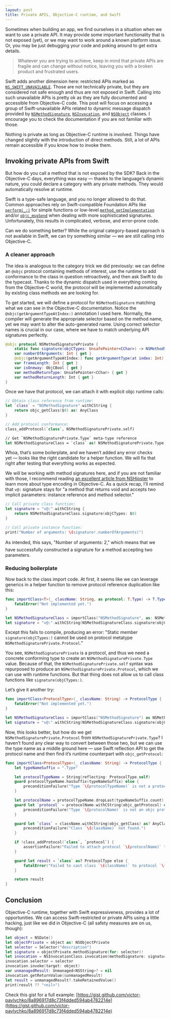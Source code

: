 ```yaml
---
layout: post
title: Private APIs, Objective-C runtime, and Swift
---
```


Sometimes when building an app, we find ourselves in a situation when we want to use a private API.
It may provide some important functionality that is not exposed (yet), or we may want to work around
a known platform issue. Or, you may be just debugging your code and poking around to get extra details.

<!-- more -->

> Whatever you are trying to achieve, keep in mind that private APIs are fragile and can change without
notice, leaving you with a broken product and frustrated users.

Swift adds another dimension here: restricted APIs marked as
[`NS_SWIFT_UNAVAILABLE`](https://developer.apple.com/documentation/swift/objective-c_and_c_code_customization/making_objective-c_apis_unavailable_in_swift).
Those are not technically private, but they are considered not safe enough and thus are not exposed in Swift.
Calling into such unavailable APIs is pretty ok as they are fully documented and accessible from
Objective-C code. This post will focus on accessing a group of Swift-unavailable APIs related to dynamic
message dispatch provided by
[`NSMethodSignature`](https://developer.apple.com/documentation/foundation/nsmethodsignature),
[`NSInvocation`](https://developer.apple.com/documentation/foundation/nsinvocation),
and [`NSObject`](https://developer.apple.com/documentation/objectivec/nsobject/1571960-methodsignatureforselector?language=objc)
classes. I encourage you to check the documentation if you are not familiar with those.

Nothing is private as long as Objective-C runtime is involved. Things have changed slightly with
the introduction of direct methods. Still, a lot of APIs remain accessible if you know how to
invoke them.

## Invoking private APIs from Swift

But how do you call a method that is not exposed by the SDK? Back in the Objective-C days, everything
was easy&nbsp;— thanks to the language’s dynamic nature, you could declare a category with any private methods.
They would automatically resolve at runtime.

Swift is a type-safe language, and you no longer allowed to do that. Common approaches rely on
Swift-compatible Foundation APIs like
[`perform(_:)`](https://developer.apple.com/documentation/objectivec/nsobjectprotocol/1418867-perform)
for simple functions or low-level
[`method_getImplementation`](https://developer.apple.com/documentation/objectivec/1418551-method_getimplementation)
and/or
[`objc_msgSend`](https://developer.apple.com/documentation/objectivec/1456712-objc_msgsend)
when dealing with more sophisticated signatures. Unfortunately, this results in
complicated, verbose, and error-prone code.

Can we do something better? While the original category-based approach is not available in Swift, we
can try something similar&nbsp;— we are still calling into Objective-C.

### A cleaner approach

The idea is analogous to the category trick we did previously: we can define an `@objc` protocol containing
methods of interest, use the runtime to add conformance to the class in question retroactively, and
then ask Swift to do the typecast. Thanks to the dynamic dispatch used in everything coming from the
Objective-C world, the protocol will be implemented automatically by existing class methods we are
looking for.

To get started, we will define a protocol for `NSMethodSignature` matching what we can see in
the Objective-C documentation. Notice the `@objc(getArgumentTypeAtIndex:)` annotation I used here.
Normally, the compiler will generate the appropriate selector based on the method name, yet we may
want to alter the auto-generated name. Using correct selector names is crucial in our case, where
we have to match underlying API signatures perfectly.

```swift
@objc protocol NSMethodSignaturePrivate {
    static func signature(objCTypes: UnsafePointer<CChar>) -> NSMethodSignaturePrivate?
    var numberOfArguments: Int { get }
    @objc(getArgumentTypeAtIndex:) func getArgumentType(at index: Int) -> UnsafePointer<CChar>
    var frameLength: Int { get }
    var isOneway: ObjCBool { get }
    var methodReturnType: UnsafePointer<CChar> { get }
    var methodReturnLength: Int { get }
}
```

Once we have that protocol, we can attach it with explicit objc runtime calls:

```swift
// Obtain class reference from runtime:
let `class` = "NSMethodSignature".withCString {
    return objc_getClass($0) as! AnyClass
}

// Add protocol conformance:
class_addProtocol(`class`, NSMethodSignaturePrivate.self)

// Get `NSMethodSignaturePrivate.Type` meta-type reference
let NSMethodSignatureClass = `class` as! NSMethodSignaturePrivate.Type
```

Whoa, that’s some boilerplate, and we haven’t added any error checks yet&nbsp;— looks like the right
candidate for a helper function. We will fix that right after testing that everything works
as expected.

We will be working with method signatures here, and if you are not familiar with those, I recommend
reading [an excellent article from NSHipster](https://nshipster.com/type-encodings/) to learn more
about type encoding in Objective-C. As a quick recap, I’ll remind that `v@:` signature stays
for "a method that returns void and accepts two implicit parameters: instance reference and method selector."

```swift
// Call private class function:
let signature = "v@:".withCString {
    return NSMethodSignatureClass.signature(objCTypes: $0)
}

// Call private instance function:
print("Number of arguments: \(signature!.numberOfArguments)")
```

As intended, this says, "Number of arguments: 2," which means that we have successfully constructed
a signature for a method accepting two parameters.

### Reducing boilerplate

Now back to the class import code. At first, it seems like we can leverage generics in a helper function
to remove protocol reference duplication like this:

```swift
func importClass<T>(_ className: String, as protocol: T.Type) -> T.Type {
    fatalError("Not implemented yet.")
}

let NSMethodSignatureClass = importClass("NSMethodSignature", as: NSMethodSignaturePrivate.self)
let signature = "v@:".withCString(NSMethodSignatureClass.signature(objCTypes:))
```

Except this fails to compile, producing an error: "Static member `signature(objCTypes:)` cannot be
used on protocol metatype `NSMethodSignaturePrivate.Protocol`."

You see, `NSMethodSignaturePrivate` is a protocol, and thus we need a concrete conforming type to
create an `NSMethodSignaturePrivate.Type` value. Because of that, the `NSMethodSignaturePrivate.self`
syntax was repurposed to produce an `NSMethodSignaturePrivate.Protocol`, which we can use with
runtime functions. But that thing does not allow us to call class functions like
`signature(objCTypes:)`.

Let’s give it another try:

```swift
func importClass<ProtocolType>(_ className: String) -> ProtocolType {
    fatalError("Not implemented yet.")
}

let NSMethodSignatureClass = importClass("NSMethodSignature") as NSMethodSignaturePrivate.Type
let signature = "v@:".withCString(NSMethodSignatureClass.signature(objCTypes:))
```

Now, this looks better, but how do we get `NSMethodSignaturePrivate.Protocol` from
`NSMethodSignaturePrivate.Type`? I haven’t found any clear way to convert between those two,
but we can use the type name as a middle ground here&nbsp;— use Swift reflection API to get the
protocol name and then find it’s runtime counterpart with `objc_getProtocol`:

```swift
func importClass<ProtocolType>(_ className: String) -> ProtocolType {
    let typeNameSuffix = ".Type"

    let protocolTypeName = String(reflecting: ProtocolType.self)
    guard protocolTypeName.hasSuffix(typeNameSuffix) else {
        preconditionFailure("Type `\(protocolTypeName)` is not a protocol type.")
    }

    let protocolName = protocolTypeName.dropLast(typeNameSuffix.count)
    guard let `protocol` = protocolName.withCString(objc_getProtocol) else {
        preconditionFailure("Type `\(protocolName)` is not an objc protocol.")
    }

    guard let `class` = className.withCString(objc_getClass) as? AnyClass else {
        preconditionFailure("Class `\(className)` not found.")
    }

    if !class_addProtocol(`class`, `protocol`) {
        assertionFailure("Failed to attach protocol `\(protocolName)` to class `\(className)`.")
    }

    guard let result = `class` as? ProtocolType else {
        fatalError("Failed to cast class `\(className)` to protocol `\(protocolName)`.")
    }

    return result
}
```

## Conclusion

Objective-C runtime, together with Swift expressiveness, provides a lot of opportunities.
We can access Swift-restricted or private APIs using a little hacking, just like we did
in Objective-C (all safety measures are on us, though):

```swift
let object = NSDate()
let objectPrivate = object as! NSObjectPrivate
let selector = Selector("description")
let signature = objectPrivate.methodSignature(for: selector)!
let invocation = NSInvocationClass.invocation(methodSignature: signature)
invocation.selector = selector
invocation.invoke(target: object)
var unmanagedResult: Unmanaged<NSString>? = nil
invocation.getReturnValue(&unmanagedResult)
let result = unmanagedResult?.takeRetainedValue()
print(result ?? "<nil>")
```

Check this gist for a full example: [https://gist.github.com/victor-pavlychko/8a896917d8c73f4dded594ab4782214e](https://gist.github.com/victor-pavlychko/8a896917d8c73f4dded594ab4782214e)
